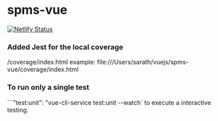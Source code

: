 # spms-vue

[![Netlify Status](https://api.netlify.com/api/v1/badges/7002ce13-205f-4995-9f4f-b0d10a5351a5/deploy-status)](https://app.netlify.com/sites/spms-vue/deploys)

### Added Jest for the local coverage
<Project-local-path>/coverage/index.html
example: file:///Users/sarath/vuejs/spms-vue/coverage/index.html

### To run only a single test
```"test:unit": "vue-cli-service test:unit --watch` to execute a interactive testing.

